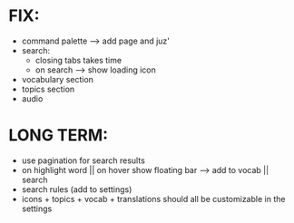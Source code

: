 # FIX:

- command palette --> add page and juz'
- search:
  - closing tabs takes time
  - on search --> show loading icon
- vocabulary section
- topics section
- audio

# LONG TERM:

- use pagination for search results
- on highlight word || on hover show floating bar --> add to vocab || search
- search rules (add to settings)
- icons + topics + vocab + translations should all be customizable in the settings
